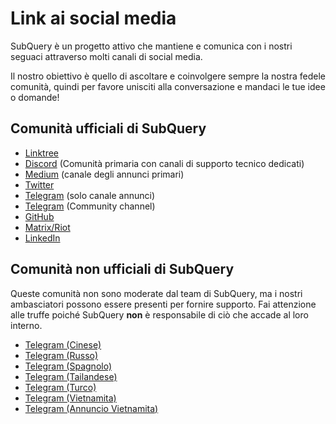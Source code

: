 # Link ai social media

SubQuery è un progetto attivo che mantiene e comunica con i nostri seguaci attraverso molti canali di social media.

Il nostro obiettivo è quello di ascoltare e coinvolgere sempre la nostra fedele comunità, quindi per favore unisciti alla conversazione e mandaci le tue idee o domande!

## Comunità ufficiali di SubQuery

- [Linktree](https://linktr.ee/subquerynetwork)
- [Discord](https://discord.com/invite/subquery) (Comunità primaria con canali di supporto tecnico dedicati)
- [Medium](https://subquery.medium.com) (canale degli annunci primari)
- [Twitter](https://twitter.com/subquerynetwork)
- [Telegram](https://t.me/subquerynetwork) (solo canale annunci)
- [Telegram](https://t.me/subquerynetworkcommunity) (Community channel)
- [GitHub](https://github.com/subquery/)
- [Matrix/Riot](https://matrix.to/#/#subquery:matrix.org)
- [LinkedIn](https://www.linkedin.com/company/subquery)

## Comunità non ufficiali di SubQuery

Queste comunità non sono moderate dal team di SubQuery, ma i nostri ambasciatori possono essere presenti per fornire supporto. Fai attenzione alle truffe poiché SubQuery **non** è responsabile di ciò che accade al loro interno.

- [Telegram (Cinese)](https://t.me/subquerychina)
- [Telegram (Russo)](https://t.me/SubQuery_russia)
- [Telegram (Spagnolo)](https://t.me/SubQueryES)
- [Telegram (Tailandese)](https://t.me/subquerynetworkthai)
- [Telegram (Turco)](https://t.me/subquery_TR)
- [Telegram (Vietnamita)](https://t.me/subqueryvietnam)
- [Telegram (Annuncio Vietnamita)](https://t.me/subqueryannvn)
